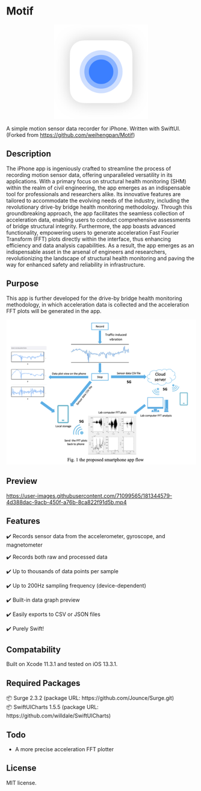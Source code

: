 # Motif
<p align="center">
<img src="Preview%20Images/Icon.png" width=250/>
</p>

A simple motion sensor data recorder for iPhone. Written with SwiftUI.
(Forked from https://github.com/weihengpan/Motif)

## Description
The iPhone app is ingeniously crafted to streamline the process of recording motion sensor data, offering unparalleled versatility in its applications. With a primary focus on structural health monitoring (SHM) within the realm of civil engineering, the app emerges as an indispensable tool for professionals and researchers alike. Its innovative features are tailored to accommodate the evolving needs of the industry, including the revolutionary drive-by bridge health monitoring methodology. Through this groundbreaking approach, the app facilitates the seamless collection of acceleration data, enabling users to conduct comprehensive assessments of bridge structural integrity. Furthermore, the app boasts advanced functionality, empowering users to generate acceleration Fast Fourier Transform (FFT) plots directly within the interface, thus enhancing efficiency and data analysis capabilities. As a result, the app emerges as an indispensable asset in the arsenal of engineers and researchers, revolutionizing the landscape of structural health monitoring and paving the way for enhanced safety and reliability in infrastructure.

## Purpose
This app is further developed for the drive-by bridge health monitoring methodology, in which acceleration data is collected and the acceleration FFT plots will be generated in the app. 


<img src="Preview%20Images/app flow.png"  />


## Preview
https://user-images.githubusercontent.com/71099565/181344579-4d388dac-9acb-450f-a76b-8ca822f91d5b.mp4


## Features
✔️ Records sensor data from the accelerometer, gyroscope, and magnetometer

✔️ Records both raw and processed data

✔️ Up to thousands of data points per sample

✔️ Up to 200Hz sampling frequency (device-dependent)

✔️ Built-in data graph preview

✔️ Easily exports to CSV or JSON files

✔️ Purely Swift!

## Compatability
Built on Xcode 11.3.1 and tested on iOS 13.3.1.

## Required Packages
<div>📦 Surge 2.3.2 (package URL: https://github.com/Jounce/Surge.git)</div>
<div>📦 SwiftUICharts 1.5.5 (package URL: https://github.com/willdale/SwiftUICharts)</div>


## Todo
- A more precise acceleration FFT plotter

## License
MIT license.
